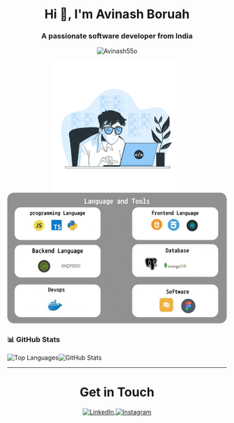 <h1 align="center">Hi 👋, I'm Avinash Boruah</h1>
<h3 align="center">A passionate software developer from India</h3>

<p align="center">
  <img src="https://komarev.com/ghpvc/?username=Avinash55o&label=Profile%20views&color=0e75b6&style=flat" alt="Avinash55o" />
</p>

<div align="center">
  <img src="./Coding-bro.svg" alt="Coding" height="300">
  <img src="./Lang-and-tools.png" alt="Languages and Tools" height="300">
</div>

### 📊 **GitHub Stats**
<p>
  <img align="left" src="https://github-readme-stats.vercel.app/api/top-langs/?username=Avinash55o&show_icons=true&layout=compact&langs_count=8&theme=dark" alt="Top Languages" />
</p>

<p>
 <img src="https://github-readme-stats.vercel.app/api?username=Avinash55o&show_icons=true&locale=en&count_private=true&theme=dark" alt="GitHub Stats" />
</p>

---

<h1 align="center">Get in Touch</h1>
<p align="center">
  <a href="https://linkedin.com/in/avinash-boruah-7a4380250">
    <img align="center" src="https://raw.githubusercontent.com/rahuldkjain/github-profile-readme-generator/master/src/images/icons/Social/linked-in-alt.svg" alt="LinkedIn" height="30" width="40" />
  </a>
  <a href="https://instagram.com/avinash55o">
    <img align="center" src="https://raw.githubusercontent.com/rahuldkjain/github-profile-readme-generator/master/src/images/icons/Social/instagram.svg" alt="Instagram" height="30" width="40" />
  </a>
</p>

